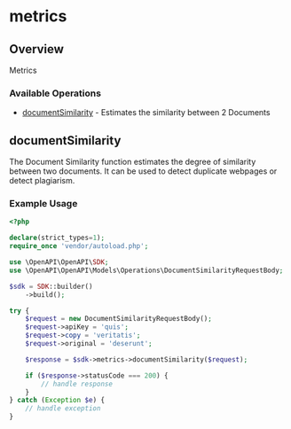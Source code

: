 # metrics

## Overview

Metrics

### Available Operations

* [documentSimilarity](#documentsimilarity) - Estimates the similarity between 2 Documents

## documentSimilarity

The Document Similarity function estimates the degree of similarity between two documents. It can be used to detect duplicate webpages or detect plagiarism.

### Example Usage

```php
<?php

declare(strict_types=1);
require_once 'vendor/autoload.php';

use \OpenAPI\OpenAPI\SDK;
use \OpenAPI\OpenAPI\Models\Operations\DocumentSimilarityRequestBody;

$sdk = SDK::builder()
    ->build();

try {
    $request = new DocumentSimilarityRequestBody();
    $request->apiKey = 'quis';
    $request->copy = 'veritatis';
    $request->original = 'deserunt';

    $response = $sdk->metrics->documentSimilarity($request);

    if ($response->statusCode === 200) {
        // handle response
    }
} catch (Exception $e) {
    // handle exception
}
```
